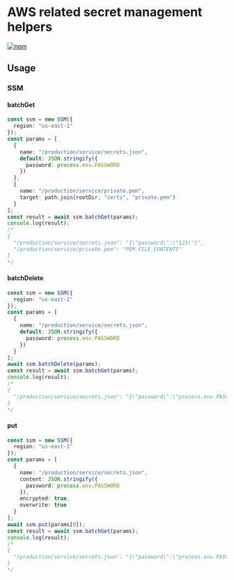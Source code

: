 # AWS related secret management helpers

[![npm](https://img.shields.io/npm/v/@viperhq/secrets.svg)](https://www.npmjs.com/package/@viperhq/secrets)

## Usage

### SSM

#### batchGet

```typescript
const ssm = new SSM({
  region: "us-east-1"
});
const params = [
  {
    name: "/production/service/secrets.json",
    default: JSON.stringify({
      password: process.env.PASSWORD
    })
  },
  {
    name: "/production/service/private.pem",
    target: path.join(rootDir, "certs", "private.pem")
  }
];
const result = await ssm.batchGet(params);
console.log(result);
/*
{
  "/production/service/secrets.json": "{\"password\":\"123\"}",
  "/production/service/private.pem": "PEM_FILE_CONTENTS"
}
*/
```

#### batchDelete

```typescript
const ssm = new SSM({
  region: "us-east-1"
});
const params = [
  {
    name: "/production/service/secrets.json",
    default: JSON.stringify({
      password: process.env.PASSWORD
    })
  }
];
await ssm.batchDelete(params);
const result = await ssm.batchGet(params);
console.log(result);
/*
{
  "/production/service/secrets.json": "{\"password\":\"process.env.PASSWORD\"}"
}
*/
```

#### put

```typescript
const ssm = new SSM({
  region: "us-east-1"
});
const params = [
  {
    name: "/production/service/secrets.json",
    content: JSON.stringify({
      password: process.env.PASSWORD
    }),
    encrypted: true,
    overwrite: true
  }
];
await ssm.put(params[0]);
const result = await ssm.batchGet(params);
console.log(result);
/*
{
  "/production/service/secrets.json": "{\"password\":\"process.env.PASSWORD\"}"
}
*/
```
